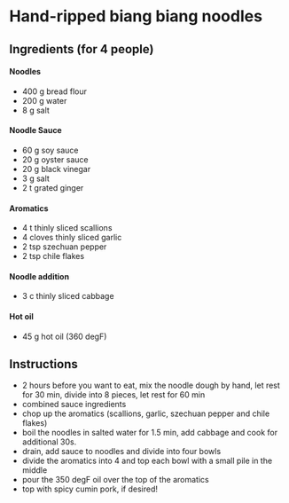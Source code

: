 # Hand-ripped biang biang noodles
## Ingredients (for 4 people)
#### Noodles
* 400 g bread flour
* 200 g water
* 8 g salt
#### Noodle Sauce
* 60 g soy sauce
* 20 g oyster sauce 
* 20 g black vinegar
* 3 g salt
* 2 t grated ginger
#### Aromatics
* 4 t thinly sliced scallions
* 4 cloves thinly sliced garlic
* 2 tsp szechuan pepper
* 2 tsp chile flakes
#### Noodle addition
* 3 c thinly sliced cabbage
#### Hot oil
* 45 g hot oil (360 degF)
## Instructions
* 2 hours before you want to eat, mix the noodle dough by hand, let rest for 30 min, divide into 8 pieces, let rest for 60 min
* combined sauce ingredients
* chop up the aromatics (scallions, garlic, szechuan pepper and chile flakes) 
* boil the noodles in salted water for 1.5 min, add cabbage and cook for additional 30s.  
* drain, add sauce to noodles and divide into four bowls
* divide the aromatics into 4 and top each bowl with a small pile in the middle
* pour the 350 degF oil over the top of the aromatics
* top with spicy cumin pork, if desired!
